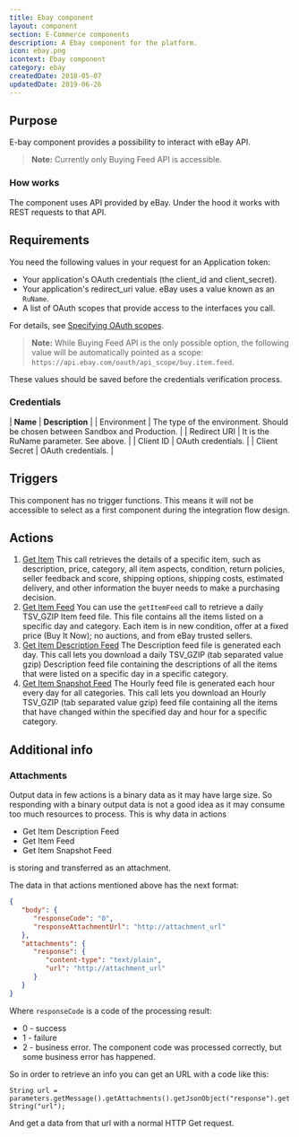 ```yaml
---
title: Ebay component
layout: component
section: E-Commerce components
description: A Ebay component for the platform.
icon: ebay.png
icontext: Ebay component
category: ebay
createdDate: 2018-05-07
updatedDate: 2019-06-26
---
```


## Purpose

E-bay component provides a possibility to interact with eBay API.

> **Note:** Currently only Buying Feed API is accessible.

### How works

The component uses API provided by eBay. Under the hood it works with REST requests to that API.

## Requirements

You need the following values in your request for an Application token:

*   Your application's OAuth credentials (the client_id and client_secret).
*   Your application's redirect_uri value. eBay uses a value known as an `RuName`.
*   A list of OAuth scopes that provide access to the interfaces you call.

For details, see  [Specifying OAuth scopes](https://developer.ebay.com/api-docs/static/oauth-details.html#scopes).

> **Note:** While Buying Feed API is the only possible option, the following
> value will be automatically pointed as a scope: ```https://api.ebay.com/oauth/api_scope/buy.item.feed```.

These values should be saved before the credentials verification process.

### Credentials

| **Name** |  **Description** |
| Environment |  The type of the environment. Should be chosen between Sandbox and Production. |
| Redirect URI |  It is the RuName parameter. See above. |
| Client ID |  OAuth credentials. |
| Client Secret |  OAuth credentials. |

## Triggers

This component has no trigger functions. This means it will not be accessible to
select as a first component during the integration flow design.

## Actions

1.  [Get Item](actions#get-item) This call retrieves the details of a specific item, such as description, price, category, all item aspects, condition, return policies, seller feedback and score, shipping options, shipping costs, estimated delivery, and other information the buyer needs to make a purchasing decision.
2.  [Get Item Feed](actions#get-item-feed) You can use the `getItemFeed` call to retrieve a daily TSV_GZIP Item feed file. This file contains all the items listed on a specific day and category. Each item is in new condition, offer at a fixed price (Buy It Now); no auctions, and from eBay trusted sellers.
3.  [Get Item Description Feed](actions#get-item-description-feed) The Description feed file is generated each day. This call lets you download a daily TSV_GZIP (tab separated value gzip) Description feed file containing the descriptions of all the items that were listed on a specific day in a specific category.
4.  [Get Item Snapshot Feed](actions#get-item-snapshot-feed) The Hourly feed file is generated each hour every day for all categories. This call lets you download an Hourly TSV_GZIP (tab separated value gzip) feed file containing all the items that have changed within the specified day and hour for a specific category.

## Additional info

### Attachments

Output data in few actions is a binary data as it may have large size. So responding
with a binary output data is not a good idea as it may consume too much resources
to process. This is why data in actions

*   Get Item Description Feed
*   Get Item Feed
*   Get Item Snapshot Feed

is storing and transferred as an attachment.

The data in that actions mentioned above has the next format:

```json
{
   "body": {
      "responseCode": "0",
      "responseAttachmentUrl": "http://attachment_url"
   },
   "attachments": {
      "response": {
         "content-type": "text/plain",
         "url": "http://attachment_url"
      }
   }
}
```

Where `responseCode` is a code of the processing result:
* 0 - success
* 1 - failure
* 2 - business error. The component code was processed correctly, but some business error has happened.

So in order to retrieve an info you can get an URL with a code like this:

`String url = parameters.getMessage().getAttachments().getJsonObject("response").getString("url");`

And get a data from that url with a normal HTTP Get request.
